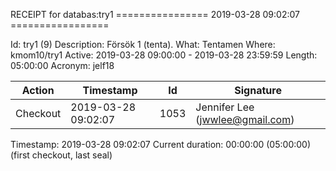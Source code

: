 RECEIPT for databas:try1
================ 2019-03-28 09:02:07 =================

Id:          try1 (9)
Description: Försök 1 (tenta).
What:        Tentamen
Where:       kmom10/try1
Active:      2019-03-28 09:00:00 - 2019-03-28 23:59:59
Length:      05:00:00
Acronym:     jelf18

| Action   | Timestamp           | Id    | Signature |
|----------|---------------------|-------|-----------|
| Checkout | 2019-03-28 09:02:07 |  1053 | Jennifer Lee (jwwlee@gmail.com) |

Timestamp:        2019-03-28 09:02:07
Current duration: 00:00:00 (05:00:00) (first checkout, last seal)

